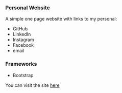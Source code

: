 ### Personal Website

A simple one page website with links to my personal:

  * GitHub
  * LinkedIn
  * Instagram
  * Facebook
  * email
  
### Frameworks

 * Bootstrap

You can visit the site [here](http://egpaul.com)
